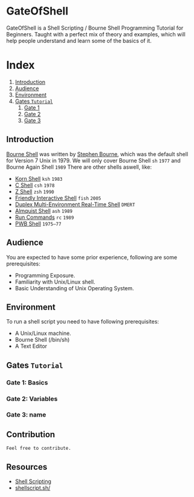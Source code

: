 # GateOfShell 

GateOfShell is a Shell Scripting / Bourne Shell Programming Tutorial for Beginners. Taught with a perfect mix of theory and examples, which will help people understand and learn some of the basics of it.

# Index

1. [Introduction](#introduction)
2. [Audience](#audience)
3. [Environment](#environment)
4. [Gates `Tutorial`](#gates-getting-started)
	1. [Gate 1](#gate-1-basics)
	2. [Gate 2]()
	3. [Gate 3]()


## Introduction

[Bourne Shell](https://en.wikipedia.org/wiki/Bourne_shell) was written by [Stephen Bourne](https://en.wikipedia.org/wiki/Stephen_R._Bourne), which was the default shell for Version 7 Unix in 1979. We will only cover Bourne Shell `sh` `1977` and Bourne Again Shell `1989` There are other shells aswell, like:

- [Korn Shell](https://en.wikipedia.org/wiki/KornShell) `ksh` `1983`
- [C Shell](https://en.wikipedia.org/wiki/C_shell) `csh` `1978`
- [Z Shell](https://en.wikipedia.org/wiki/Z_shell) `zsh` `1990`
- [Friendly Interactive Shell](https://en.wikipedia.org/wiki/Friendly_interactive_shell) `fish` `2005` 
- [Duplex Multi-Environment Real-Time Shell](https://en.wikipedia.org/wiki/Multi-Environment_Real-Time) `DMERT`
- [Almquist Shell](https://en.wikipedia.org/wiki/Almquist_shell) `ash` `1989`
- [Run Commands](https://en.wikipedia.org/wiki/Rc) `rc` `1989`
- [PWB Shell](https://en.wikipedia.org/wiki/PWB_shell) `1975–77`

## Audience 

You are expected to have some prior experience, following are some prerequisites: 

- Programming Exposure.
- Familiarity with Unix/Linux shell.
- Basic Understanding of Unix Operating System.

## Environment 

To run a shell script you need to have following prerequisites:

- A Unix/Linux machine. 
- Bourne Shell (/bin/sh)
- A Text Editor 

## Gates `Tutorial`


### Gate 1: Basics

### Gate 2: Variables

### Gate 3: name

## Contribution
    Feel free to contribute.

## Resources
- [Shell Scripting](https://en.wikipedia.org/wiki/Shell_script)
- [shellscript.sh/](https://www.shellscript.sh/)